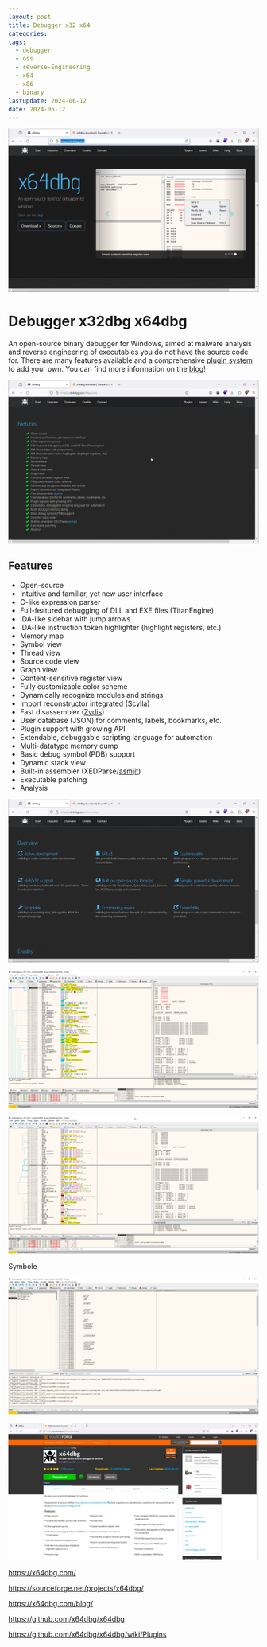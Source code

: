 ```yaml
---
layout: post
title: Debugger x32 x64
categories: 
tags:
  - debugger
  - oss
  - reverse-Engineering
  - x64
  - x86
  - binary
lastupdate: 2024-06-12
date: 2024-06-12
---
```



![](../pics/2024-06-12-x32dbg-x63dbg_image_1.png)
# Debugger x32dbg x64dbg 

An open-source binary debugger for Windows, aimed at malware analysis and reverse engineering of executables you do not have the source code for. There are many features available and a comprehensive [plugin system](https://plugins.x64dbg.com) to add your own. You can find more information on the [blog](https://x64dbg.com/blog)!


![](../pics/2024-06-12-x32dbg-x63dbg_image_2.png)
## Features

- Open-source
- Intuitive and familiar, yet new user interface
- C-like expression parser
- Full-featured debugging of DLL and EXE files (TitanEngine)
- IDA-like sidebar with jump arrows
- IDA-like instruction token highlighter (highlight registers, etc.)
- Memory map
- Symbol view
- Thread view
- Source code view
- Graph view
- Content-sensitive register view
- Fully customizable color scheme
- Dynamically recognize modules and strings
- Import reconstructor integrated (Scylla)
- Fast disassembler ([Zydis](https://zydis.re))
- User database (JSON) for comments, labels, bookmarks, etc.
- Plugin support with growing API
- Extendable, debuggable scripting language for automation
- Multi-datatype memory dump
- Basic debug symbol (PDB) support
- Dynamic stack view
- Built-in assembler (XEDParse/[asmjit](https://github.com/asmjit))
- Executable patching
- Analysis

![](../pics/2024-06-12-x32dbg-x63dbg_image_3.png)

 
![](../pics/2024-06-12-x32dbg-x63dbg_image_4.png)

![](../pics/2024-06-12-x32dbg-x63dbg_image_5.png)

Symbole

![](../pics/2024-06-12-x32dbg-x63dbg_image_6.png)

![](../pics/2024-06-12-x32dbg-x63dbg_image_7.png)



https://x64dbg.com/

https://sourceforge.net/projects/x64dbg/

https://x64dbg.com/blog/

https://github.com/x64dbg/x64dbg

https://github.com/x64dbg/x64dbg/wiki/Plugins